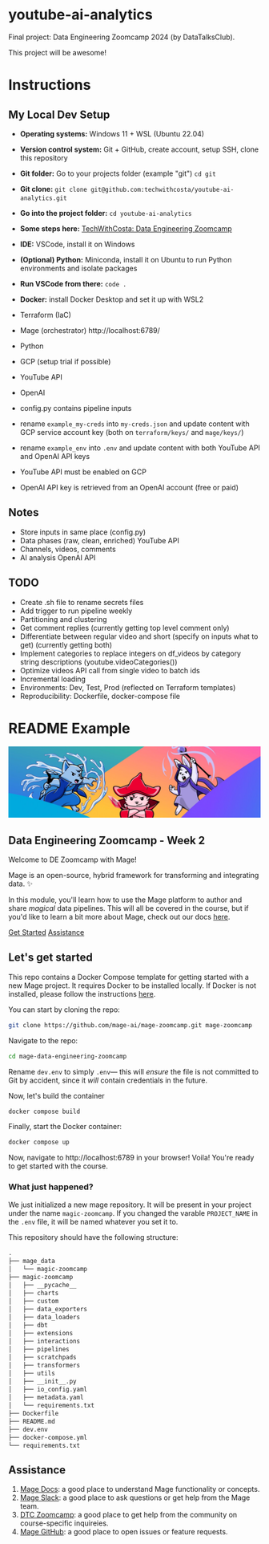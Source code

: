 # youtube-ai-analytics
Final project: Data Engineering Zoomcamp 2024 (by DataTalksClub).

This project will be awesome!

# Instructions

## My Local Dev Setup
- **Operating systems:** Windows 11 + WSL (Ubuntu 22.04)
- **Version control system:** Git + GitHub, create account, setup SSH, clone this repository
- **Git folder:** Go to your projects folder (example "git") ```cd git```
- **Git clone:** ```git clone git@github.com:techwithcosta/youtube-ai-analytics.git```
- **Go into the project folder:** ```cd youtube-ai-analytics```
- **Some steps here:** [TechWithCosta: Data Engineering Zoomcamp](https://www.youtube.com/playlist?list=PLtU3RENZyLgoe-ptQhZy_mDgdZOMlTLNt)
- **IDE:** VSCode, install it on Windows
- **(Optional) Python:** Miniconda, install it on Ubuntu to run Python environments and isolate packages
- **Run VSCode from there:** ```code .```
- **Docker:** install Docker Desktop and set it up with WSL2
- Terraform (IaC)
- Mage (orchestrator) http://localhost:6789/
- Python
- GCP (setup trial if possible)
- YouTube API
- OpenAI

- config.py contains pipeline inputs
- rename ```example_my-creds``` into ```my-creds.json``` and update content with GCP service account key (both on ```terraform/keys/``` and ```mage/keys/```)
- rename ```example_env``` into ```.env``` and update content with both YouTube API and OpenAI API keys
- YouTube API must be enabled on GCP
- OpenAI API key is retrieved from an OpenAI account (free or paid)

## Notes
- Store inputs in same place (config.py)
- Data phases (raw, clean, enriched) YouTube API
- Channels, videos, comments
- AI analysis OpenAI API

## TODO
- Create .sh file to rename secrets files
- Add trigger to run pipeline weekly
- Partitioning and clustering
- Get comment replies (currently getting top level comment only)
- Differentiate between regular video and short (specify on inputs what to get) (currently getting both)
- Implement categories to replace integers on df_videos by category string descriptions (youtube.videoCategories())
- Optimize videos API call from single video to batch ids
- Incremental loading
- Environments: Dev, Test, Prod (reflected on Terraform templates)
- Reproducibility: Dockerfile, docker-compose file


# README Example

<div>
<img src="https://github.com/mage-ai/assets/blob/main/mascots/mascots-shorter.jpeg?raw=true">
</div>

## Data Engineering Zoomcamp - Week 2

Welcome to DE Zoomcamp with Mage! 

Mage is an open-source, hybrid framework for transforming and integrating data. ✨

In this module, you'll learn how to use the Mage platform to author and share _magical_ data pipelines. This will all be covered in the course, but if you'd like to learn a bit more about Mage, check out our docs [here](https://docs.mage.ai/introduction/overview). 

[Get Started](https://github.com/mage-ai/mage-zoomcamp?tab=readme-ov-file#lets-get-started)
[Assistance](https://github.com/mage-ai/mage-zoomcamp?tab=readme-ov-file#assistance)

## Let's get started

This repo contains a Docker Compose template for getting started with a new Mage project. It requires Docker to be installed locally. If Docker is not installed, please follow the instructions [here](https://docs.docker.com/get-docker/). 

You can start by cloning the repo:

```bash
git clone https://github.com/mage-ai/mage-zoomcamp.git mage-zoomcamp
```

Navigate to the repo:

```bash
cd mage-data-engineering-zoomcamp
```

Rename `dev.env` to simply `.env`— this will _ensure_ the file is not committed to Git by accident, since it _will_ contain credentials in the future.

Now, let's build the container

```bash
docker compose build
```

Finally, start the Docker container:

```bash
docker compose up
```

Now, navigate to http://localhost:6789 in your browser! Voila! You're ready to get started with the course. 

### What just happened?

We just initialized a new mage repository. It will be present in your project under the name `magic-zoomcamp`. If you changed the varable `PROJECT_NAME` in the `.env` file, it will be named whatever you set it to.

This repository should have the following structure:

```
.
├── mage_data
│   └── magic-zoomcamp
├── magic-zoomcamp
│   ├── __pycache__
│   ├── charts
│   ├── custom
│   ├── data_exporters
│   ├── data_loaders
│   ├── dbt
│   ├── extensions
│   ├── interactions
│   ├── pipelines
│   ├── scratchpads
│   ├── transformers
│   ├── utils
│   ├── __init__.py
│   ├── io_config.yaml
│   ├── metadata.yaml
│   └── requirements.txt
├── Dockerfile
├── README.md
├── dev.env
├── docker-compose.yml
└── requirements.txt
```

## Assistance

1. [Mage Docs](https://docs.mage.ai/introduction/overview): a good place to understand Mage functionality or concepts.
2. [Mage Slack](https://www.mage.ai/chat): a good place to ask questions or get help from the Mage team.
3. [DTC Zoomcamp](https://github.com/DataTalksClub/data-engineering-zoomcamp/tree/main/week_2_workflow_orchestration): a good place to get help from the community on course-specific inquireies.
4. [Mage GitHub](https://github.com/mage-ai/mage-ai): a good place to open issues or feature requests.
